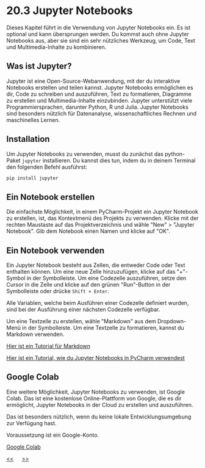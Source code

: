 # 20.3 Jupyter Notebooks

Dieses Kapitel führt in die Verwendung von Jupyter Notebooks ein.
Es ist optional und kann übersprungen werden.
Du kommst auch ohne Jupyter Notebooks aus,
aber sie sind ein sehr nützliches Werkzeug,
um Code, Text und Multimedia-Inhalte zu kombinieren.

## Was ist Jupyter?

Jupyter ist eine Open-Source-Webanwendung,
mit der du interaktive Notebooks erstellen und teilen kannst.
Jupyter Notebooks ermöglichen es dir, Code zu schreiben und auszuführen,
Text zu formatieren, Diagramme zu erstellen und Multimedia-Inhalte einzubinden.
Jupyter unterstützt viele Programmiersprachen, darunter Python, R und Julia.
Jupyter Notebooks sind besonders nützlich für Datenanalyse, 
wissenschaftliches Rechnen und maschinelles Lernen.

## Installation

Um Jupyter Notebooks zu verwenden, 
musst du zunächst das python-Paket `jupyter` installieren.
Du kannst dies tun, indem du in deinem Terminal den folgenden Befehl ausführst:

```bash
pip install jupyter
```

## Ein Notebook erstellen

Die einfachste Möglichkeit, in einem PyCharm-Projekt ein Jupyter Notebook zu erstellen,
ist, das Kontextmenü des Projekts zu verwenden.
Klicke mit der rechten Maustaste auf das Projektverzeichnis und wähle "New" > "Jupyter Notebook".
Gib dem Notebook einen Namen und klicke auf "OK".



## Ein Notebook verwenden

Ein Jupyter Notebook besteht aus Zellen, die entweder Code oder Text enthalten können.
Um eine neue Zelle hinzuzufügen, klicke auf das "+"-Symbol in der Symbolleiste.
Um eine Codezelle auszuführen, setze den Cursor in die Zelle und
klicke auf den grünen "Run"-Button 
in der Symbolleiste oder drücke `Shift + Enter`.

Alle Variablen, welche beim Ausführen einer Codezelle definiert wurden,
sind bei der Ausführung einer nächsten Codezelle verfügbar.

Um eine Textzelle zu erstellen, wähle "Markdown" aus dem Dropdown-Menü in der Symbolleiste.
Um eine Textzelle zu formatieren, kannst du Markdown verwenden.

[Hier ist ein Tutorial für Markdown](https://www.ionos.at/digitalguide/websites/web-entwicklung/markdown/)

[Hier ist ein Tutorial, wie du Jupyter Notebooks in PyCharm verwendest](https://www.jetbrains.com/help/pycharm/editing-jupyter-notebook-files.html)

## Google Colab

Eine weitere Möglichkeit, Jupyter Notebooks zu verwenden, ist Google Colab.
Das ist eine kostenlose Online-Plattform von Google,
die es dir ermöglicht, Jupyter Notebooks in der Cloud zu erstellen und auszuführen.

Das ist besonders nützlich, 
wenn du keine lokale Entwicklungsumgebung zur Verfügung hast.

Voraussetzung ist ein Google-Konto.

[Google Colab](https://colab.research.google.com/)



[<<](20.2_venv.md) &emsp; [>>](21.0_type_hints.md)